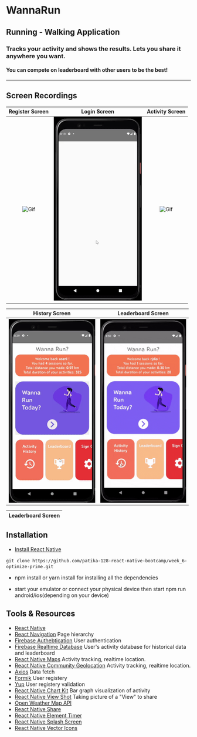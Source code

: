 # WannaRun

## Running - Walking Application

### Tracks your activity and shows the results. Lets you share it anywhere you want.

#### You can compete on leaderboard with other users to be the best!

---

## Screen Recordings


Register Screen          |  Login Screen                 | Activity Screen      | 
:-------------------------:|:-------------------------:|:-------------------------:|
<img src="./src/assets/gifs/register.gif" alt="Gif" height="500"/>  |  <img src="./src/assets/gifs/login.gif" alt="Gif" height="500"/> |  <img src="./src/assets/gifs/2m.gif" alt="Gif" height="500"/> 

History Screen          |  Leaderboard Screen 
:-------------------------:|:-------------------------:
  <img src="./src/assets/gifs/history.gif" alt="Gif" height="500"/>|  <img src="./src/assets/gifs/leaderboard.gif" alt="Gif" height="500"/> | 

Leaderboard Screen          |  
:-------------------------:|
  
## Installation

- [Install React Native](https://reactnative.dev/docs/environment-setup)

```
git clone https://github.com/patika-128-react-native-bootcamp/week_6-optimize-prime.git
```

- npm install or yarn install for installing all the dependencies

- start your emulator or connect your physical device then start npm run android/ios(depending on your device)

## Tools & Resources

- [React Native](https://reactnative.dev/)
- [React Navigation](https://reactnavigation.org/) Page hierarchy
- [Firebase Authebtication](https://firebase.google.com/docs/auth/web/start) User authentication
- [Firebase Realtime Database](https://firebase.google.com/docs/database) User's activity database for historical data and leaderboard
- [React Native Maps](https://github.com/react-native-maps/react-native-maps/blob/master/docs/installation.md) Activity tracking, realtime location.
- [React Native Community Geolocation](https://github.com/react-native-geolocation/react-native-geolocation) Activity tracking, realtime location.
- [Axios](https://github.com/axios/axios) Data fetch
- [Formik](https://formik.org/) User registery
- [Yup](https://github.com/jquense/yup) User registery validation
- [React Native Chart Kit](https://github.com/indiespirit/react-native-chart-kit) Bar graph visualization of activity
- [React Native View Shot](https://github.com/gre/react-native-view-shot) Taking picture of a "View" to share
- [Open Weather Map API](https://openweathermap.org/) 
- [React Native Share](https://github.com/react-native-share/react-native-share)
- [React Native Element Timer](https://www.npmjs.com/package/react-native-element-timer)
- [React Native Splash Screen](https://github.com/crazycodeboy/react-native-splash-screen)
- [React Native Vector Icons](https://github.com/oblador/react-native-vector-icons) 
